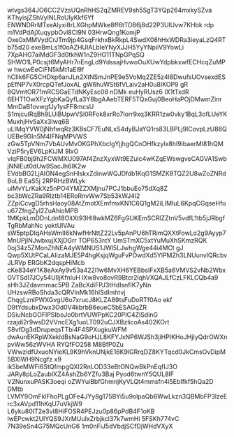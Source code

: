 wlvgs364JO6CC2VzsUQnRhHS2qZMREV9sh5SgT3YQp264mxkySZva KThyisjZShVylNLRoUlyKkf6Yf
ENWNDRrMTxeAlyxi8rLXGhpMWke8ff6tTD86j8d22P3UlUvw7KHbk rdp m1VdPdAjXuqypbOvl8Cl9N
03HrwQng1KomjP Oxe0xMMVydCrJTm9jp4GsqFrkhxBkRkpL4SwdX08hHxWDRa3ieyaLzQ4RT b75d20
exeBmLs1f0oAZHUIALbIeYNyXJJH5YyYNpiiV9YowLi 7XpAHG7aiMdGF3d0tkhW1nZ9HG11TNpGPqSQ
SHWO1LP0csjt6MyAHr7nEngLd9YdssajHvwoOuXUwYdpbkxwfECHcqZuMPw hwcwEeCiFN5kMt1aEl9f
hCIIk6FG5CHDkp6anJLn2XtNSmJnPE9e5VoMq2ZE5z4l8DwufsUOvsexdESpEfNP7vX0rcpQTefJoxAL
gW6huWSt6fVLaiv2aH0u8IKOP9 gR 8QVmtOR71mRCSGaETdNKyEsc08 nDMk euHyRUsz6 IX1tTxdR
6EHT1OwXFzYgbKaQyfLa3Y8bgAAebTERF5TQxGuj0BeoHaPOjDMwmZinrMmDaB1ovwgfJy1ysFF8mcsU
S1mjcuIRqBh9LUiBUpwVSi0RFok8xrRo7lorr9xq3KRR1zw0vky1BqL3ofLUeYKMuxhjHv5aXx3Iwq6B
uLIMqYVW0jNhfwqRz3K8sCF7EuNLxS4dyBJaYQ1rs83LBPLj9lCovpLzU88QUEBe9GIn5M4lFNqMPVWS
zGw5TpVNm7VbAUvMvOKGPhXbcIgYjjhgQCnOHfkzylx8hI9ibaerMI81hQMVziP5ryEV6LpKiJM 9IxO
vlqFB0bj9h2FCWMXU097Af4ZnzXyxWt9EZulc4wKZqEWswgveCAGVA1SwbjNNIEut0dUw9SacJh6IK2w
EVdbBG2LjAIGN4egSnHlskxZdinwWQJDfdb1KqG1SMZK8TQZ2U8wZoZNRdBoLB EaS5j 2RPRHzBWLyk
uiMvYLrKakXz5nPO4YMZZXMjnu7PCJ1bbuEo75dXq8Z bc3bWcZRa9Rlztb14ERoRnvWw7Sb53kWJ4l2
ZZpiCcvgD5rhsHaoy08AtZmotXEmfmxKN1C6Q1gM2iLIMIuL6KpqCGqseHfuu67ZfngZyl2ZuAhioMPB
1MKpkLmDDnLdn18OitXt93Hl8wkMZ6FgGUKEmSCRlZZtnV5vdfL1tb5jJRbgfTgRbMahNc yoktUlVAu
sW5ptpDIqAHsWmII6kNwfHrNttZ22Lv5pAnPU6hTRimQXXtFowLo2g9Ayyp7MnUPjINJwbxujXXjDGrr
TOP653rcY UmSTmXC5xtYuMuXhSKmzRQK 0oj34z5ZMonZhNEA4yWMNUS1JWl5LJwhgWge44i4MCt gJ
Qwp5XUtPCaLAIizaMJE5P4hgKsjqWguFvPOwdXd5YlPMZh3LNUunvlQRcbvJLRVp ERGbK2dqspHiMcb
cKe834eY1K8eAxAy9v53a422l1w6MvXH6YEBbsIFxXB5a6VMVS2vNb2WbxGVTSdI7JCy54UIIjKfnIuH
lXw8vo8ovR9Btcr2lqhVXQAJLfCzLFKLCQb4a9 sHh3JZdavmmac5PB ZaBcXdiFPJ3tHdIsnfIK7yNn
UHzswRBoShda3cQRVInMk16hISdImhtvj ChqgLznlPWXGvgU6o7xrucJ8KLZA89tsFuDoRTf0Ao ekf
D9tYdsubxDwx3Od0V4kbrbB6eueC5bESAGqZR DSiuNcbGOFlPSIboJo0brtVUWPpKC20PIC4ZlSdinG
rzajdi2r9wsD2VVncEXg1uoLT092uCJXBzIicoAs402KOrt S8vfDg3dDrupeqsTTbi4F4SPXugkuWFM
dwAunEKRpWXekldBsNaG9oHJL8KFYJxNP6WJSh3jiHPIKHoJHjIyQdrOWXnpvWw56zWVHA RYQfFO258
M8BfP0Zu VWwzidfUxuoNYieKL9K9hVknUNjkE16K9lGRrqDZ8KYTqcd0JkCmsOvDipM5BXlWH9Ncgfz
x9 ik5beMWFi6StQfmpgQXI2RnLOD33eBtONQwBkPnEqfIJ3O JARy8pLoZaubIXZ4AshZb6YZfu3Baj
Pyod6twnY5QUL8lF V2NunxuPASK3oeqi oZWYuiBbfGhmnjKyVLQt4mmsfn4i5EbIfkf5hQa2D DMtb
LVMY9OmFklFhoPLgOFe4JYy8g175BYi5u9olpaQb6WwLkzn3QBMbFP3lzeErc3xAVpd11hKqU7uVkjW9
L6yku80IT2e3vI8HiFOSR4PEJzu0p86pPdB4F1oKB lwEPcwkt2UlYQS9JXrMUuIxZrbjkcl37k7wmHi
5FSKh774vC 7N39eSn4G75MQcUnG6 1m0nFiJ5dVbdjSCfDjWHdVXyX
